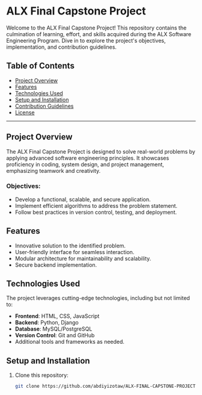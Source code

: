 # ALX Final Capstone Project

Welcome to the ALX Final Capstone Project! This repository contains the culmination of learning, effort, and skills acquired during the ALX Software Engineering Program. Dive in to explore the project's objectives, implementation, and contribution guidelines.

## Table of Contents
- [Project Overview](#project-overview)
- [Features](#features)
- [Technologies Used](#technologies-used)
- [Setup and Installation](#setup-and-installation)
- [Contribution Guidelines](#contribution-guidelines)
- [License](#license)

---

## Project Overview
The ALX Final Capstone Project is designed to solve real-world problems by applying advanced software engineering principles. It showcases proficiency in coding, system design, and project management, emphasizing teamwork and creativity.

### Objectives:
- Develop a functional, scalable, and secure application.
- Implement efficient algorithms to address the problem statement.
- Follow best practices in version control, testing, and deployment.

## Features
- Innovative solution to the identified problem.
- User-friendly interface for seamless interaction.
- Modular architecture for maintainability and scalability.
- Secure backend implementation.

## Technologies Used
The project leverages cutting-edge technologies, including but not limited to:
- **Frontend**: HTML, CSS, JavaScript
- **Backend**: Python, Django
- **Database**: MySQL/PostgreSQL
- **Version Control**: Git and GitHub
- Additional tools and frameworks as needed.

## Setup and Installation
1. Clone this repository:
   ```bash
   git clone https://github.com/abdiyizotaw/ALX-FINAL-CAPSTONE-PROJECT.git

